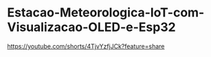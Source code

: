 # Estacao-Meteorologica-IoT-com-Visualizacao-OLED-e-Esp32
https://youtube.com/shorts/4TjvYzfjJCk?feature=share
